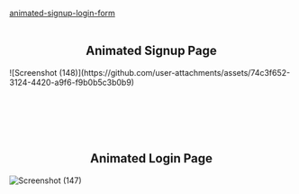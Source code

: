 [animated-signup-login-form]()
<br>
<br>
<h2 align="center">Animated Signup Page</h2>
![Screenshot (148)](https://github.com/user-attachments/assets/74c3f652-3124-4420-a9f6-f9b0b5c3b0b9)
<br>
<br>
<br>
<br>
<br>
<br>
<h2 align="center">Animated Login Page</h2>
 
![Screenshot (147)](https://github.com/user-attachments/assets/ae2047cb-1735-4e31-837a-068bedfbe1ec)

